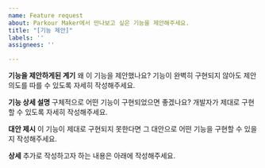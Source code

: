 ```yaml
---
name: Feature request
about: Parkour Maker에서 만나보고 싶은 기능을 제안해주세요.
title: "[기능 제안]"
labels: ''
assignees: ''

---
```


**기능을 제안하게된 계기**
왜 이 기능을 제안했나요? 기능이 완벽히 구현되지 않아도 제안 의도를 따를 수 있도록 자세히 작성해주세요.

**기능 상세 설명**
구체적으로 어떤 기능이 구현되었으면 좋겠나요? 개발자가 제대로 구현할 수 있도록 자세히 작성해주세요.

**대안 제시**
이 기능이 제대로 구현되지 못한다면 그 대안으로 어떤 기능을 구현할 수 있을지 작성해주세요.

**상세**
추가로 작성하고자 하는 내용은 아래에 작성해주세요.
